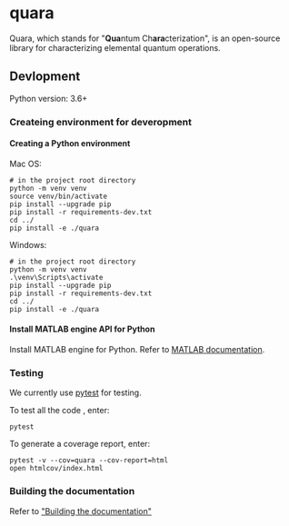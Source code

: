 # quara
Quara, which stands for "**Qua**ntum Ch**ara**cterization", is an open-source library for characterizing elemental quantum operations.

## Devlopment

Python version: 3.6+

### Createing environment for deveropment
#### Creating a Python environment

Mac OS:
```
# in the project root directory
python -m venv venv
source venv/bin/activate
pip install --upgrade pip
pip install -r requirements-dev.txt
cd ../
pip install -e ./quara
```

Windows:
```
# in the project root directory
python -m venv venv
.\venv\Scripts\activate
pip install --upgrade pip
pip install -r requirements-dev.txt
cd ../
pip install -e ./quara
```

#### Install MATLAB engine API for Python

Install MATLAB engine for Python. Refer to [MATLAB documentation](https://jp.mathworks.com/help/matlab/matlab_external/install-the-matlab-engine-for-python.html?lang=en).

### Testing

We currently use [pytest](https://docs.pytest.org/en/latest/) for testing.

To test all the code , enter:

    pytest

To generate a coverage report, enter:

    pytest -v --cov=quara --cov-report=html
    open htmlcov/index.html

### Building the documentation
Refer to ["Building the documentation"](https://github.com/tknrsgym/quara/tree/master/docs)
